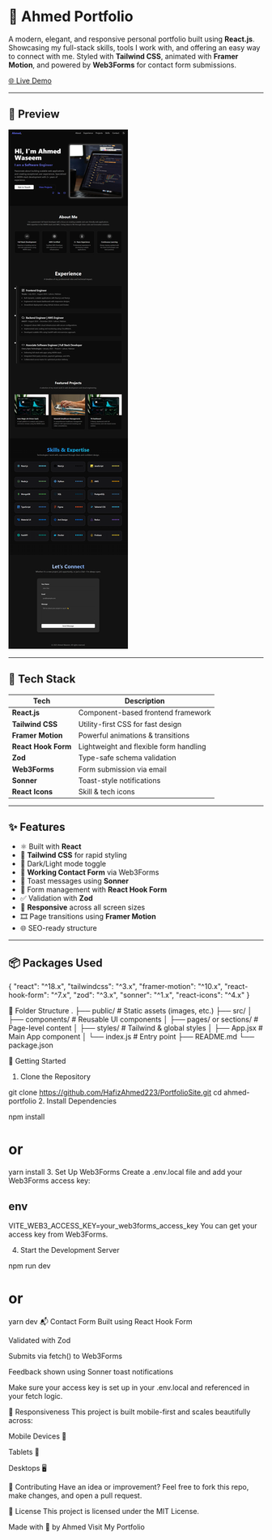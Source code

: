 # 🚀 Ahmed Portfolio

A modern, elegant, and responsive personal portfolio built using **React.js**. Showcasing my full-stack skills, tools I work with, and offering an easy way to connect with me. Styled with **Tailwind CSS**, animated with **Framer Motion**, and powered by **Web3Forms** for contact form submissions.

[🌐 Live Demo](https://ahmed-is-a-fullstack-dev.vercel.app)

---

## 📸 Preview

![Preview](./public/Portfolio.png) <!-- Add your actual screenshot in /public or update this line -->

---

## 🧰 Tech Stack

| Tech             | Description                                 |
|------------------|---------------------------------------------|
| **React.js**      | Component-based frontend framework          |
| **Tailwind CSS** | Utility-first CSS for fast design           |
| **Framer Motion**| Powerful animations & transitions           |
| **React Hook Form** | Lightweight and flexible form handling |
| **Zod**          | Type-safe schema validation                 |
| **Web3Forms**    | Form submission via email                   |
| **Sonner**       | Toast-style notifications                   |
| **React Icons**  | Skill & tech icons                          |

---

## ✨ Features

- ⚛️ Built with **React**
- 🎨 **Tailwind CSS** for rapid styling
- 🌙 Dark/Light mode toggle
- 💌 **Working Contact Form** via Web3Forms
- 🔔 Toast messages using **Sonner**
- 🧠 Form management with **React Hook Form**
- ✅ Validation with **Zod**
- 📱 **Responsive** across all screen sizes
- 🎞️ Page transitions using **Framer Motion**
- 🌐 SEO-ready structure

---

## 📦 Packages Used

{
  "react": "^18.x",
  "tailwindcss": "^3.x",
  "framer-motion": "^10.x",
  "react-hook-form": "^7.x",
  "zod": "^3.x",
  "sonner": "^1.x",
  "react-icons": "^4.x"
}

🧪 Folder Structure
.
├── public/               # Static assets (images, etc.)
├── src/
│   ├── components/       # Reusable UI components
│   ├── pages/ or sections/ # Page-level content
│   ├── styles/           # Tailwind & global styles
│   ├── App.jsx           # Main App component
│   └── index.js          # Entry point
├── README.md
└── package.json

🚀 Getting Started

1. Clone the Repository

git clone https://github.com/HafizAhmed223/PortfolioSite.git
cd ahmed-portfolio
2. Install Dependencies

npm install
# or
yarn install
3. Set Up Web3Forms
Create a .env.local file and add your Web3Forms access key:

## env

VITE_WEB3_ACCESS_KEY=your_web3forms_access_key
You can get your access key from Web3Forms.

4. Start the Development Server

npm run dev
# or
yarn dev
📬 Contact Form
Built using React Hook Form

Validated with Zod

Submits via fetch() to Web3Forms

Feedback shown using Sonner toast notifications

Make sure your access key is set up in your .env.local and referenced in your fetch logic.

📱 Responsiveness
This project is built mobile-first and scales beautifully across:

Mobile Devices 📱

Tablets 📲

Desktops 🖥️

🤝 Contributing
Have an idea or improvement? Feel free to fork this repo, make changes, and open a pull request.

📄 License
This project is licensed under the MIT License.

Made with 💙 by Ahmed
Visit My Portfolio
